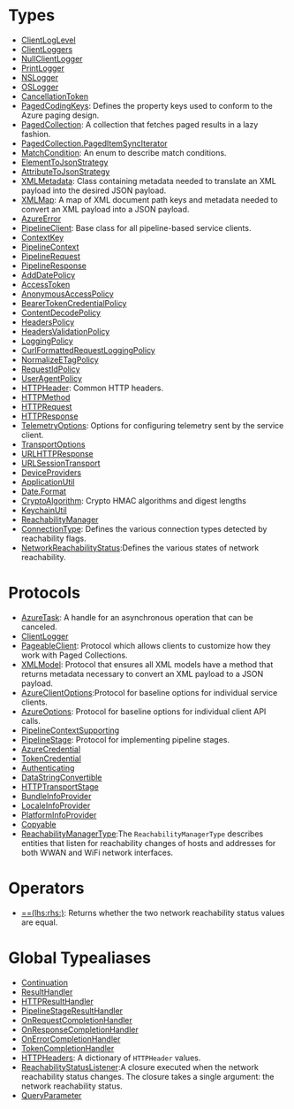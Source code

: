 # Types

  - [ClientLogLevel](docs/core/ClientLogLevel)
  - [ClientLoggers](docs/core/ClientLoggers)
  - [NullClientLogger](docs/core/NullClientLogger)
  - [PrintLogger](docs/core/PrintLogger)
  - [NSLogger](docs/core/NSLogger)
  - [OSLogger](docs/core/OSLogger)
  - [CancellationToken](docs/core/CancellationToken)
  - [PagedCodingKeys](docs/core/PagedCodingKeys):​
    Defines the property keys used to conform to the Azure paging design.
  - [PagedCollection](docs/core/PagedCollection):​
    A collection that fetches paged results in a lazy fashion.
  - [PagedCollection.PagedItemSyncIterator](docs/core/PagedCollection_PagedItemSyncIterator)
  - [MatchCondition](docs/core/MatchCondition):​
    An enum to describe match conditions.
  - [ElementToJsonStrategy](docs/core/ElementToJsonStrategy)
  - [AttributeToJsonStrategy](docs/core/AttributeToJsonStrategy)
  - [XMLMetadata](docs/core/XMLMetadata):​
    Class containing metadata needed to translate an XML payload into the desired
    JSON payload.
  - [XMLMap](docs/core/XMLMap):​
    A map of XML document path keys and metadata needed to convert an XML
    payload into a JSON payload.
  - [AzureError](docs/core/AzureError)
  - [PipelineClient](docs/core/PipelineClient):​
    Base class for all pipeline-based service clients.
  - [ContextKey](docs/core/ContextKey)
  - [PipelineContext](docs/core/PipelineContext)
  - [PipelineRequest](docs/core/PipelineRequest)
  - [PipelineResponse](docs/core/PipelineResponse)
  - [AddDatePolicy](docs/core/AddDatePolicy)
  - [AccessToken](docs/core/AccessToken)
  - [AnonymousAccessPolicy](docs/core/AnonymousAccessPolicy)
  - [BearerTokenCredentialPolicy](docs/core/BearerTokenCredentialPolicy)
  - [ContentDecodePolicy](docs/core/ContentDecodePolicy)
  - [HeadersPolicy](docs/core/HeadersPolicy)
  - [HeadersValidationPolicy](docs/core/HeadersValidationPolicy)
  - [LoggingPolicy](docs/core/LoggingPolicy)
  - [CurlFormattedRequestLoggingPolicy](docs/core/CurlFormattedRequestLoggingPolicy)
  - [NormalizeETagPolicy](docs/core/NormalizeETagPolicy)
  - [RequestIdPolicy](docs/core/RequestIdPolicy)
  - [UserAgentPolicy](docs/core/UserAgentPolicy)
  - [HTTPHeader](docs/core/HTTPHeader):​
    Common HTTP headers.
  - [HTTPMethod](docs/core/HTTPMethod)
  - [HTTPRequest](docs/core/HTTPRequest)
  - [HTTPResponse](docs/core/HTTPResponse)
  - [TelemetryOptions](docs/core/TelemetryOptions):​
    Options for configuring telemetry sent by the service client.
  - [TransportOptions](docs/core/TransportOptions)
  - [URLHTTPResponse](docs/core/URLHTTPResponse)
  - [URLSessionTransport](docs/core/URLSessionTransport)
  - [DeviceProviders](docs/core/DeviceProviders)
  - [ApplicationUtil](docs/core/ApplicationUtil)
  - [Date.Format](docs/core/Date_Format)
  - [CryptoAlgorithm](docs/core/CryptoAlgorithm):​
    Crypto HMAC algorithms and digest lengths
  - [KeychainUtil](docs/core/KeychainUtil)
  - [ReachabilityManager](docs/core/ReachabilityManager)
  - [ConnectionType](docs/core/ConnectionType):​
    Defines the various connection types detected by reachability flags.
  - [NetworkReachabilityStatus](docs/core/NetworkReachabilityStatus):​
    Defines the various states of network reachability.

# Protocols

  - [AzureTask](docs/core/AzureTask):​
    A handle for an asynchronous operation that can be canceled.
  - [ClientLogger](docs/core/ClientLogger)
  - [PageableClient](docs/core/PageableClient):​
    Protocol which allows clients to customize how they work with Paged Collections.
  - [XMLModel](docs/core/XMLModel):​
    Protocol that ensures all XML models have  a method that returns metadata
    necessary to convert an XML payload to a JSON payload.
  - [AzureClientOptions](docs/core/AzureClientOptions):​
    Protocol for baseline options for individual service clients.
  - [AzureOptions](docs/core/AzureOptions):​
    Protocol for baseline options for individual client API calls.
  - [PipelineContextSupporting](docs/core/PipelineContextSupporting)
  - [PipelineStage](docs/core/PipelineStage):​
    Protocol for implementing pipeline stages.
  - [AzureCredential](docs/core/AzureCredential)
  - [TokenCredential](docs/core/TokenCredential)
  - [Authenticating](docs/core/Authenticating)
  - [DataStringConvertible](docs/core/DataStringConvertible)
  - [HTTPTransportStage](docs/core/HTTPTransportStage)
  - [BundleInfoProvider](docs/core/BundleInfoProvider)
  - [LocaleInfoProvider](docs/core/LocaleInfoProvider)
  - [PlatformInfoProvider](docs/core/PlatformInfoProvider)
  - [Copyable](docs/core/Copyable)
  - [ReachabilityManagerType](docs/core/ReachabilityManagerType):​
    The `ReachabilityManagerType` describes entities that listen for reachability changes of hosts
    and addresses for both WWAN and WiFi network interfaces.

# Operators

  - [==(lhs:​rhs:​)](docs/core/==\(lhs:​rhs:​\)):​
    Returns whether the two network reachability status values are equal.

# Global Typealiases

  - [Continuation](docs/core/Continuation)
  - [ResultHandler](docs/core/ResultHandler)
  - [HTTPResultHandler](docs/core/HTTPResultHandler)
  - [PipelineStageResultHandler](docs/core/PipelineStageResultHandler)
  - [OnRequestCompletionHandler](docs/core/OnRequestCompletionHandler)
  - [OnResponseCompletionHandler](docs/core/OnResponseCompletionHandler)
  - [OnErrorCompletionHandler](docs/core/OnErrorCompletionHandler)
  - [TokenCompletionHandler](docs/core/TokenCompletionHandler)
  - [HTTPHeaders](docs/core/HTTPHeaders):​
    A dictionary of `HTTPHeader` values.
  - [ReachabilityStatusListener](docs/core/ReachabilityStatusListener):​
    A closure executed when the network reachability status changes. The closure takes a single argument:​ the
    network reachability status.
  - [QueryParameter](docs/core/QueryParameter)
